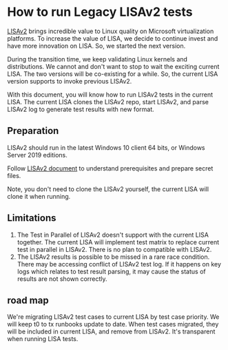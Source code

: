 # How to run Legacy LISAv2 tests

[LISAv2](https://github.com/microsoft/lisa) brings incredible value to Linux quality on Microsoft virtualization platforms. To increase the value of LISA, we decide to continue invest and have more innovation on LISA. So, we started the next version.

During the transition time, we keep validating Linux kernels and distributions. We cannot and don't want to stop to wait the exciting current LISA. The two versions will be co-existing for a while. So, the current LISA version supports to invoke previous LISAv2.

With this document, you will know how to run LISAv2 tests in the current LISA. The current LISA clones the LISAv2 repo, start LISAv2, and parse LISAv2 log to generate test results with new format.

## Preparation

LISAv2 should run in the latest Windows 10 client 64 bits, or Windows Server 2019 editions.

Follow [LISAv2 document](https://github.com/microsoft/lisa/blob/master/README.md) to understand prerequisites and prepare secret files.

Note, you don't need to clone the LISAv2 yourself, the current LISA will clone it when running.

## Limitations

1. The Test in Parallel of LISAv2 doesn't support with the current LISA together. The current LISA will implement test matrix to replace current test in parallel in LISAv2. There is no plan to compatible with LISAv2.
2. The LISAv2 results is possible to be missed in a rare race condition. There may be accessing conflict of LISAv2 test log. If it happens on key logs which relates to test result parsing, it may cause the status of results are not shown correctly.

## road map

We're migrating LISAv2 test cases to current LISA by test case priority. We will keep t0 to tx runbooks update to date. When test cases migrated, they will be included in current LISA, and remove from LISAv2. It's transparent when running LISA tests.
